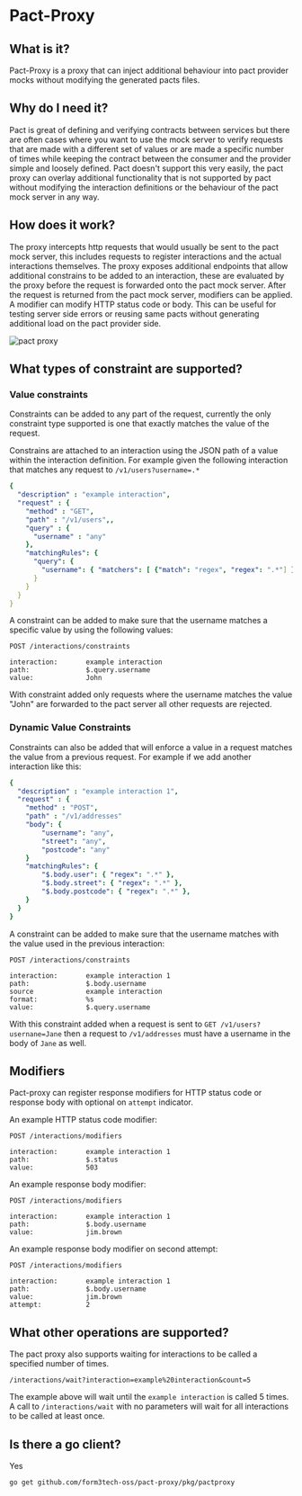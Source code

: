 # Pact-Proxy

## What is it?
Pact-Proxy is a proxy that can inject additional behaviour into pact provider mocks without modifying the generated pacts files.

## Why do I need it?
Pact is great of defining and verifying contracts between services but there are often cases where you want to
use the mock server to verify requests that are made with a different set of values or are made a specific number of times
while keeping the contract between the consumer and the provider simple and loosely defined.
Pact doesn't support this very easily, the pact proxy can overlay additional functionality that is not supported
by pact without modifying the interaction definitions or the behaviour of the pact mock server in any way.

## How does it work?
The proxy intercepts http requests that would usually be sent to the pact mock server, this includes requests to 
register interactions and the actual interactions themselves. The proxy exposes additional endpoints that allow
additional constrains to be added to an interaction, these are evaluated by the proxy before the request is
forwarded onto the pact mock server.
After the request is returned from the pact mock server, modifiers can be applied. A modifier can modify HTTP status code
or body. This can be useful for testing server side errors or reusing same pacts without generating additional load
on the pact provider side.

![pact proxy](./pact-proxy.png)

## What types of constraint are supported?

### Value constraints
Constraints can be added to any part of the request, currently the only constraint type supported is one that exactly
matches the value of the request.

Constrains are attached to an interaction using the JSON path of a value within the interaction definition. For example
given the following interaction that matches any request to `/v1/users?username=.*`

```yaml 
{
  "description" : "example interaction",
  "request" : {
    "method" : "GET",
    "path" : "/v1/users",,
    "query" : {
      "username" : "any"
    },
    "matchingRules": {
      "query": {
        "username": { "matchers": [ {"match": "regex", "regex": ".*"] }
      }
    }
  }
}
```

A constraint can be added to make sure that the username matches a specific value by using the following values:

```
POST /interactions/constraints

interaction:       example interaction
path:              $.query.username
value:             John
```

With constraint added only requests where the username matches the value "John" are forwarded to the pact server all other
requests are rejected.

### Dynamic Value Constraints

Constraints can also be added that will enforce a value in a request matches the value from a previous request.
For example if we add another interaction like this:

```yaml 
{
  "description" : "example interaction 1",
  "request" : {
    "method" : "POST",
    "path" : "/v1/addresses"
    "body": {
        "username": "any",
        "street": "any",
        "postcode": "any"
    }
    "matchingRules": {
        "$.body.user": { "regex": ".*" },
        "$.body.street": { "regex": ".*" },
        "$.body.postcode": { "regex": ".*" },
    }
  }
}
```

A constraint can be added to make sure that the username matches with the value used in the previous interaction:

```
POST /interactions/constraints

interaction:       example interaction 1
path:              $.body.username
source             example interaction
format:            %s
value:             $.query.username
````

With this constraint added when a request is sent to `GET /v1/users?usernane=Jane` then a request to 
`/v1/addresses` must have a username in the body of `Jane` as well.

## Modifiers
Pact-proxy can register response modifiers for HTTP status code or response body with optional on `attempt` indicator.

An example HTTP status code modifier:
```
POST /interactions/modifiers

interaction:       example interaction 1
path:              $.status
value:             503
````

An example response body modifier:
```
POST /interactions/modifiers

interaction:       example interaction 1
path:              $.body.username
value:             jim.brown
````

An example response body modifier on second attempt:
```
POST /interactions/modifiers

interaction:       example interaction 1
path:              $.body.username
value:             jim.brown
attempt:           2
````


## What other operations are supported?

The pact proxy also supports waiting for interactions to be called a specified number of times.

```
/interactions/wait?interaction=example%20interaction&count=5 
```

The example above will wait until the `example interaction` is called 5 times. A call to `/interactions/wait` with no
parameters will wait for all interactions to be called at least once.

## Is there a go client?

Yes

`go get github.com/form3tech-oss/pact-proxy/pkg/pactproxy`


